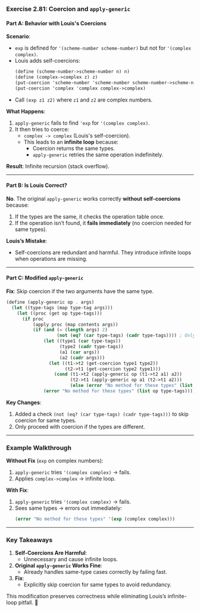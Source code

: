 ### **Exercise 2.81: Coercion and `apply-generic`**

#### **Part A: Behavior with Louis's Coercions**
**Scenario**:
- `exp` is defined for `'(scheme-number scheme-number)` but not for `'(complex complex)`.
- Louis adds self-coercions:
  ```scheme
  (define (scheme-number->scheme-number n) n)
  (define (complex->complex z) z)
  (put-coercion 'scheme-number 'scheme-number scheme-number->scheme-number)
  (put-coercion 'complex 'complex complex->complex)
  ```
- Call `(exp z1 z2)` where `z1` and `z2` are complex numbers.

**What Happens**:
1. `apply-generic` fails to find `'exp` for `'(complex complex)`.
2. It then tries to coerce:
   - `complex -> complex` (Louis's self-coercion).
   - This leads to an **infinite loop** because:
     - Coercion returns the same types.
     - `apply-generic` retries the same operation indefinitely.

**Result**: Infinite recursion (stack overflow).

---

#### **Part B: Is Louis Correct?**
**No**. The original `apply-generic` works correctly **without self-coercions** because:
1. If the types are the same, it checks the operation table once.
2. If the operation isn’t found, it **fails immediately** (no coercion needed for same types).

**Louis’s Mistake**:
- Self-coercions are redundant and harmful. They introduce infinite loops when operations are missing.

---

#### **Part C: Modified `apply-generic`**
**Fix**: Skip coercion if the two arguments have the same type.
```scheme
(define (apply-generic op . args)
  (let ((type-tags (map type-tag args)))
    (let ((proc (get op type-tags)))
      (if proc
          (apply proc (map contents args))
          (if (and (= (length args) 2)
                   (not (eq? (car type-tags) (cadr type-tags)))) ; Only coerce if types differ
              (let ((type1 (car type-tags))
                    (type2 (cadr type-tags))
                    (a1 (car args))
                    (a2 (cadr args)))
                (let ((t1->t2 (get-coercion type1 type2))
                      (t2->t1 (get-coercion type2 type1)))
                  (cond (t1->t2 (apply-generic op (t1->t2 a1) a2))
                        (t2->t1 (apply-generic op a1 (t2->t1 a2)))
                        (else (error "No method for these types" (list op type-tags))))))
              (error "No method for these types" (list op type-tags)))))))
```

**Key Changes**:
1. Added a check `(not (eq? (car type-tags) (cadr type-tags)))` to skip coercion for same types.
2. Only proceed with coercion if the types are different.

---

### **Example Walkthrough**
**Without Fix** (`exp` on complex numbers):
1. `apply-generic` tries `'(complex complex)` → fails.
2. Applies `complex->complex` → infinite loop.

**With Fix**:
1. `apply-generic` tries `'(complex complex)` → fails.
2. Sees same types → errors out immediately:
   ```scheme
   (error "No method for these types" '(exp (complex complex)))
   ```

---

### **Key Takeaways**
1. **Self-Coercions Are Harmful**:
   - Unnecessary and cause infinite loops.
2. **Original `apply-generic` Works Fine**:
   - Already handles same-type cases correctly by failing fast.
3. **Fix**:
   - Explicitly skip coercion for same types to avoid redundancy.

This modification preserves correctness while eliminating Louis’s infinite-loop pitfall. 🔄
